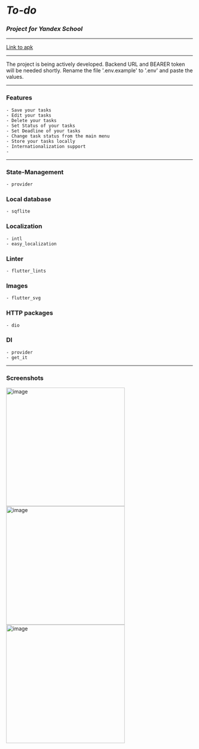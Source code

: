 # ***To-do***

### *Project for Yandex School*

___  
[Link to apk](https://github.com/VARWA/todo/releases/tag/v2.0.0)
___
The project is being actively developed. Backend URL and BEARER token will be needed shortly. Rename
the file '.env.example' to '.env' and paste the values.
___

### Features

    - Save your tasks
    - Edit your tasks
    - Delete your tasks
    - Set Status of your tasks
    - Set Deadline of your tasks
    - Change task status from the main menu
    - Store your tasks locally
    - Internationalization support
    - 

___

### State-Management

	- provider

### Local database

	- sqflite

### Localization

	- intl
	- easy_localization

### Linter

	- flutter_lints

### Images

	- flutter_svg

### HTTP packages

	- dio

### DI

	- provider
    - get_it

____  

### Screenshots

<img alt="image" src="https://github.com/VARWA/todo/assets/60575285/8e6882bc-ee34-4d0e-b27a-cfd0ba3e7cc0" width="320"/>
<img alt="image" src="https://github.com/VARWA/todo/assets/60575285/9658a0c1-1346-4180-8fdd-2aa6c872128d" width="320"/>
<img alt="image" src="https://github.com/VARWA/todo/assets/60575285/af4c0dd7-c54f-4fbe-8ee9-f531fdf414d4" width="320"/>
